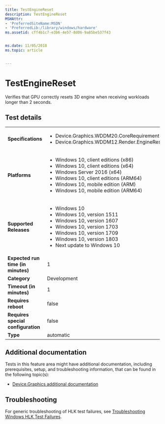 ```yaml
---
title: TestEngineReset
description: TestEngineReset
MSHAttr:
- 'PreferredSiteName:MSDN'
- 'PreferredLib:/library/windows/hardware'
ms.assetid: cff4b1c7-e3b6-4e57-8d06-9a85be537f43


ms.date: 11/05/2018
ms.topic: article


---
```


# <span id="p_hlk_test.5b30d551-660c-4ff6-bf89-d71f6cba6537"></span>TestEngineReset


Verifies that GPU correctly resets 3D engine when receiving workloads longer than 2 seconds.

## Test details

|||
|---|---|
| **Specifications**  | <ul><li>Device.Graphics.WDDM20.CoreRequirement</li><li>Device.Graphics.WDDM12.Render.EngineReset</li></ul> |  
| **Platforms**   | <ul><li>Windows 10, client editions (x86)</li><li>Windows 10, client editions (x64)</li><li>Windows Server 2016 (x64)</li><li>Windows 10, client editions (ARM64)</li><li>Windows 10, mobile edition (ARM)</li><li>Windows 10, mobile edition (ARM64)</li></ul> |
| **Supported Releases** | <ul><li>Windows 10</li><li>Windows 10, version 1511</li><li>Windows 10, version 1607</li><li>Windows 10, version 1703</li><li>Windows 10, version 1709</li><li>Windows 10, version 1803</li><li>Next update to Windows 10</li></ul> |
|**Expected run time (in minutes)**| 1 |
|**Category**| Development |
|**Timeout (in minutes)**| 1 |
|**Requires reboot**| false |
|**Requires special configuration**| false |
|**Type**| automatic |



## <span id="Additional_documentation"></span><span id="additional_documentation"></span><span id="ADDITIONAL_DOCUMENTATION"></span>Additional documentation


Tests in this feature area might have additional documentation, including prerequisites, setup, and troubleshooting information, that can be found in the following topic(s):

-   [Device.Graphics additional documentation](device-graphics-additional-documentation.md)

## <span id="Troubleshooting"></span><span id="troubleshooting"></span><span id="TROUBLESHOOTING"></span>Troubleshooting


For generic troubleshooting of HLK test failures, see [Troubleshooting Windows HLK Test Failures](../user/troubleshooting-windows-hlk-test-failures.md).










